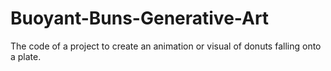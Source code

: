 # Buoyant-Buns-Generative-Art
The code of a project to create an animation or visual of donuts falling onto a plate. 

